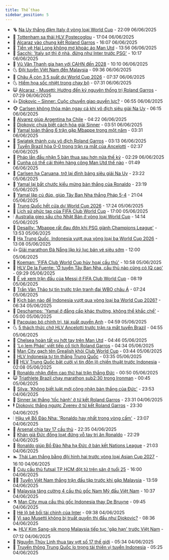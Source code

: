 ```yaml
---
title: Thể thao
sidebar_position: 5
---
```


<!-- vnexpress-the-thao:START -->
- 🪜 [Na Uy thắng đậm Italy ở vòng loại World Cup](https://vnexpress.net/na-uy-thang-dam-italy-o-vong-loai-world-cup-4895645.html) - 22:09 06/06/2025
- 🦩 [Tottenham sa thải HLV Postecoglou](https://vnexpress.net/tottenham-sa-thai-hlv-postecoglou-4895637.html) - 17:04 06/06/2025
- 🧰 [Alcaraz vào chung kết Roland Garros](https://vnexpress.net/alcaraz-vao-chung-ket-roland-garros-4895634.html) - 16:07 06/06/2025
- 🤗 [Tiền vệ Hai Long không mơ khoác áo Man Utd](https://vnexpress.net/tien-ve-hai-long-khong-mo-khoac-ao-man-utd-4895606.html) - 13:56 06/06/2025
- 🥳 [Sacchi: &#39;Italy sợ thì ở nhà, đừng như Inter trước PSG&#39;](https://vnexpress.net/sacchi-italy-so-thi-o-nha-dung-nhu-inter-truoc-psg-4893171.html) - 10:17 06/06/2025
- 🦣 [Vũ Văn Thanh gia hạn với CAHN đến 2028](https://vnexpress.net/vu-van-thanh-gia-han-voi-cahn-den-2028-4895544.html) - 10:10 06/06/2025
- 🌜 [Đội tuyển Việt Nam đến Malaysia](https://vnexpress.net/doi-tuyen-viet-nam-den-malaysia-4895505.html) - 09:36 06/06/2025
- 🫶 [Châu Á còn 3,5 suất dự World Cup 2026](https://vnexpress.net/chau-a-con-3-5-suat-du-world-cup-2026-4895435.html) - 07:37 06/06/2025
- 🌜 [Hiểm họa sốc nhiệt trong chạy bộ](https://vnexpress.net/hiem-hoa-soc-nhiet-trong-chay-bo-4895432.html) - 07:31 06/06/2025
- 😺 [Alcaraz - Musetti: Hướng đến kỷ nguyên thống trị Roland Garros](https://vnexpress.net/alcaraz-musetti-huong-den-ky-nguyen-thong-tri-roland-garros-4895410.html) - 07:29 06/06/2025
- 👍 [Djokovic – Sinner: Cuộc chuyển giao quyền lực?](https://vnexpress.net/djokovic-sinner-cuoc-chuyen-giao-quyen-luc-4895391.html) - 06:55 06/06/2025
- 🐵 [Carlsen không thỏa mãn ngay cả khi vô địch siêu giải Na Uy](https://vnexpress.net/carlsen-khong-thoa-man-ngay-ca-khi-vo-dich-sieu-giai-na-uy-4895317.html) - 06:15 06/06/2025
- 💫 [Alvarez giúp Argentina hạ Chile](https://vnexpress.net/alvarez-giup-argentina-ha-chile-4895289.html) - 04:22 06/06/2025
- 🦆 [Djokovic chưa biết cách hóa giải Sinner](https://vnexpress.net/djokovic-chua-biet-cach-hoa-giai-sinner-4895315.html) - 03:51 06/06/2025
- 🙉 [Yamal toàn thắng 6 trận gặp Mbappe trong một năm](https://vnexpress.net/yamal-toan-thang-6-tran-gap-mbappe-trong-mot-nam-4895285.html) - 03:31 06/06/2025
- 📝 [Swiatek thành cựu vô địch Roland Garros](https://vnexpress.net/swiatek-thanh-cuu-vo-dich-roland-garros-4895291.html) - 03:13 06/06/2025
- 💯 [Tuyển Brazil hòa 0-0 trong trận ra mắt của Ancelotti](https://vnexpress.net/tuyen-brazil-hoa-0-0-trong-tran-ra-mat-cua-ancelotti-4895227.html) - 02:37 06/06/2025
- 🌈 [Pháp lần đầu nhận 5 bàn thua sau hơn nửa thế kỷ](https://vnexpress.net/phap-lan-dau-nhan-5-ban-thua-sau-hon-nua-the-ky-4895235.html) - 02:29 06/06/2025
- 🦩 [Cunha có thể cải thiện hàng công Man Utd thế nào](https://vnexpress.net/cunha-co-the-cai-thien-hang-cong-man-utd-the-nao-4894058.html) - 01:49 06/06/2025
- 🐲 [Carlsen hạ Caruana, trở lại đỉnh bảng siêu giải Na Uy](https://vnexpress.net/carlsen-ha-caruana-tro-lai-dinh-bang-sieu-giai-na-uy-4895160.html) - 23:22 05/06/2025
- 🌁 [Yamal lại bắt chước kiểu mừng bàn thắng của Ronaldo](https://vnexpress.net/yamal-lai-bat-chuoc-kieu-mung-ban-thang-cua-ronaldo-4895168.html) - 23:19 05/06/2025
- 💯 [Yamal lập cú đúp, giúp Tây Ban Nha thắng Pháp 5-4](https://vnexpress.net/yamal-lap-cu-dup-giup-tay-ban-nha-thang-phap-5-4-4895159.html) - 21:04 05/06/2025
- 🌝 [Trung Quốc hết cửa dự World Cup 2026](https://vnexpress.net/trung-quoc-het-cua-du-world-cup-2026-4895148.html) - 17:24 05/06/2025
- 🤖 [Lịch sử phức tạp của FIFA Club World Cup](https://vnexpress.net/lich-su-phuc-tap-cua-fifa-club-world-cup-4895028.html) - 17:00 05/06/2025
- 🕯 [Australia gieo sầu cho Nhật Bản ở vòng loại World Cup](https://vnexpress.net/australia-gieo-sau-cho-nhat-ban-o-vong-loai-world-cup-4895118.html) - 14:14 05/06/2025
- 🧰 [Desailly: &#39;Mbappe rất đau đớn khi PSG giành Champions League&#39;](https://vnexpress.net/desailly-mbappe-rat-dau-don-khi-psg-gianh-champions-league-4894989.html) - 13:53 05/06/2025
- 🥳 [Hạ Trung Quốc, Indonesia vượt qua vòng loại ba World Cup 2026](https://vnexpress.net/indonesia-v-trung-quoc-4895101-tong-thuat.html) - 13:08 05/06/2025
- 👍 [Giải marathon Đà Nẵng lập kỷ lục bán vé siêu sớm](https://vnexpress.net/giai-marathon-da-nang-lap-ky-luc-ban-ve-sieu-som-4894930.html) - 12:00 05/06/2025
- 💪 [Koeman: &#39;FIFA Club World Cup hủy hoại cầu thủ&#39;](https://vnexpress.net/koeman-fifa-club-world-cup-huy-hoai-cau-thu-4894406.html) - 10:58 05/06/2025
- 👹 [HLV De la Fuente: &#39;Ở tuyển Tây Ban Nha, cầu thủ nào cũng có IQ cao&#39;](https://vnexpress.net/hlv-de-la-fuente-o-tuyen-tay-ban-nha-cau-thu-nao-cung-co-iq-cao-4895008.html) - 09:29 05/06/2025
- 🧰 [Ế vé xem trận đấu của Messi ở FIFA Club World Cup](https://vnexpress.net/e-ve-xem-tran-dau-cua-messi-o-fifa-club-world-cup-4894403.html) - 08:19 05/06/2025
- 🚀 [Trần Văn Thảo tự tin trước trận tranh đai WBO châu Á](https://vnexpress.net/tran-van-thao-tu-tin-truoc-tran-tranh-dai-wbo-chau-a-4894921.html) - 07:24 05/06/2025
- 🎃 [Kịch bản nào để Indonesia vượt qua vòng loại ba World Cup 2026?](https://vnexpress.net/kich-ban-nao-de-indonesia-vuot-qua-vong-loai-ba-world-cup-2026-4894892.html) - 06:34 05/06/2025
- 🧰 [Deschamps: &#39;Yamal ở đẳng cấp khác thường, không thể khắc chế&#39;](https://vnexpress.net/deschamps-yamal-o-dang-cap-khac-thuong-khong-the-khac-che-4894715.html) - 05:00 05/06/2025
- 👀 [Pacquiao bỏ chính trị, tái xuất quyền Anh](https://vnexpress.net/pacquiao-bo-chinh-tri-tai-xuat-quyen-anh-4894785.html) - 04:59 05/06/2025
- 🌜 [5 thách thức chờ HLV Ancelotti trước trận ra mắt tuyển Brazil](https://vnexpress.net/5-thach-thuc-cho-hlv-ancelotti-truoc-tran-ra-mat-tuyen-brazil-4894811.html) - 04:55 05/06/2025
- 🫶 [Chelsea hoàn tất vụ hớt tay trên Man Utd](https://vnexpress.net/chelsea-hoan-tat-vu-hot-tay-tren-man-utd-4894670.html) - 04:46 05/06/2025
- 🦄 [&#39;Lọ lem Pháp&#39; viết tiếp cổ tích Roland Garros](https://vnexpress.net/lo-lem-phap-viet-tiep-co-tich-roland-garros-4894796.html) - 04:34 05/06/2025
- 🥳 [Man City gạch tên Grealish khỏi Club World Cup](https://vnexpress.net/man-city-gach-ten-grealish-khoi-club-world-cup-4894708.html) - 03:44 05/06/2025
- 🐲 [HLV Indonesia tự tin thắng Trung Quốc](https://vnexpress.net/hlv-indonesia-tu-tin-thang-trung-quoc-4894790.html) - 03:35 05/06/2025
- 🧑‍🏫 [HLV Trung Quốc bật cười vì tin đồn lộ chiến thuật trước Indonesia](https://vnexpress.net/hlv-trung-quoc-bat-cuoi-vi-tin-don-lo-chien-thuat-truoc-indonesia-4894724.html) - 02:08 05/06/2025
- 🤔 [Ronaldo nhận điểm cao thứ hai trận thắng Đức](https://vnexpress.net/ronaldo-nhan-diem-cao-thu-hai-tran-thang-duc-4894656.html) - 00:50 05/06/2025
- 😺 [Triathlete Brazil chạy marathon sub2:30 trong Ironman](https://vnexpress.net/triathlete-brazil-chay-marathon-sub2-30-trong-ironman-4894667.html) - 00:45 05/06/2025
- 💪 [Silva: &#39;Không biết luật mới công nhận bàn thắng của Đức&#39;](https://vnexpress.net/silva-khong-biet-luat-moi-cong-nhan-ban-thang-cua-duc-4894655.html) - 23:53 04/06/2025
- 💼 [Sinner lại thắng &#39;tốc hành&#39; ở tứ kết Roland Garros](https://vnexpress.net/sinner-lai-thang-toc-hanh-o-tu-ket-roland-garros-4894653.html) - 23:31 04/06/2025
- 🕴 [Djokovic thắng ngược Zverev ở tứ kết Roland Garros](https://vnexpress.net/djokovic-thang-nguoc-zverev-o-tu-ket-roland-garros-4894651.html) - 23:30 04/06/2025
- 🕯 [Hậu vệ Bồ Đào Nha: &#39;Ronaldo hay nhất trong vòng cấm&#39;](https://vnexpress.net/hau-ve-bo-dao-nha-ronaldo-hay-nhat-trong-vong-cam-4894648.html) - 23:07 04/06/2025
- 📝 [Arsenal chia tay 17 cầu thủ](https://vnexpress.net/arsenal-chia-tay-17-cau-thu-4894645.html) - 22:35 04/06/2025
- 🧐 [Khán giả Đức đồng loạt đứng vỗ tay tri ân Ronaldo](https://vnexpress.net/khan-gia-duc-dong-loat-dung-vo-tay-tri-an-ronaldo-4894644.html) - 22:29 04/06/2025
- 🙉 [Ronaldo giúp Bồ Đào Nha hạ Đức ở bán kết Nations League](https://vnexpress.net/ronaldo-giup-bo-dao-nha-ha-duc-o-ban-ket-nations-league-4894642.html) - 21:03 04/06/2025
- 🏊 [Thái Lan thắng bằng đội hình hai trước vòng loại Asian Cup 2027](https://vnexpress.net/thai-lan-thang-bang-doi-hinh-hai-truoc-vong-loai-asian-cup-2027-4894629.html) - 16:10 04/06/2025
- 🌊 [Cựu cầu thủ futsal TP HCM đột tử trên sân ở tuổi 25](https://vnexpress.net/cuu-cau-thu-futsal-tp-hcm-dot-tu-tren-san-o-tuoi-25-4894626.html) - 16:00 04/06/2025
- 👨‍🏫 [Tuyển Việt Nam thắng trận đấu tập trước khi gặp Malaysia](https://vnexpress.net/tuyen-viet-nam-thang-tran-dau-tap-truoc-khi-gap-malaysia-4894613.html) - 13:59 04/06/2025
- 🥷 [Malaysia tăng cường 4 cầu thủ gốc Nam Mỹ đấu Việt Nam](https://vnexpress.net/malaysia-tang-cuong-4-cau-thu-goc-nam-my-dau-viet-nam-4894577.html) - 10:37 04/06/2025
- ⚗️ [Man City mua cầu thủ gốc Indonesia thay De Bruyne](https://vnexpress.net/man-city-mua-cau-thu-goc-indonesia-thay-de-bruyne-4894519.html) - 09:45 04/06/2025
- 🌮 [Hé lộ bê bối tài chính của Inter](https://vnexpress.net/he-lo-be-boi-tai-chinh-cua-inter-4894531.html) - 09:38 04/06/2025
- 🤩 [Vì sao Musetti không bị truất quyền thi đấu như Djokovic?](https://vnexpress.net/vi-sao-musetti-khong-bi-truat-quyen-thi-dau-nhu-djokovic-4894498.html) - 08:36 04/06/2025
- 🏊 [HLV Kim Sang-sik mong Malaysia tiếp tục &#39;gặp hạn&#39; trước Việt Nam](https://vnexpress.net/hlv-kim-sang-sik-mong-malaysia-tiep-tuc-gap-han-truoc-viet-nam-4894345.html) - 07:12 04/06/2025
- 🐎 [Nguyễn Thùy Linh thua tay vợt số 17 thế giới](https://vnexpress.net/nguyen-thuy-linh-thua-tay-vot-so-17-the-gioi-4894408.html) - 05:34 04/06/2025
- 💫 [Truyền thông Trung Quốc lo trọng tài thiên vị tuyển Indonesia](https://vnexpress.net/truyen-thong-trung-quoc-lo-trong-tai-thien-vi-tuyen-indonesia-4894401.html) - 05:25 04/06/2025<!-- vnexpress-the-thao:END -->
